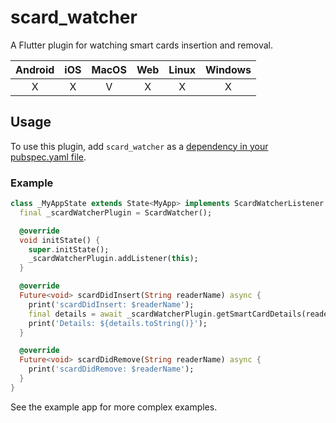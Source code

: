 # scard_watcher

A Flutter plugin for watching smart cards insertion and removal.

| Android | iOS | MacOS | Web | Linux | Windows |
| :-----: | :-: | :---: | :-: | :---: | :-----: |
|    X    |  X  |   V   |  X  |   X   |    X    |

## Usage

To use this plugin, add `scard_watcher` as a [dependency in your pubspec.yaml file](https://flutter.dev/platform-plugins/).

### Example

``` dart
class _MyAppState extends State<MyApp> implements ScardWatcherListener {
  final _scardWatcherPlugin = ScardWatcher();

  @override
  void initState() {
    super.initState();
    _scardWatcherPlugin.addListener(this);
  }

  @override
  Future<void> scardDidInsert(String readerName) async {
    print('scardDidInsert: $readerName');
    final details = await _scardWatcherPlugin.getSmartCardDetails(readerName);
    print('Details: ${details.toString()}');
  }

  @override
  Future<void> scardDidRemove(String readerName) async {
    print('scardDidRemove: $readerName');
  }
}
```

See the example app for more complex examples.
